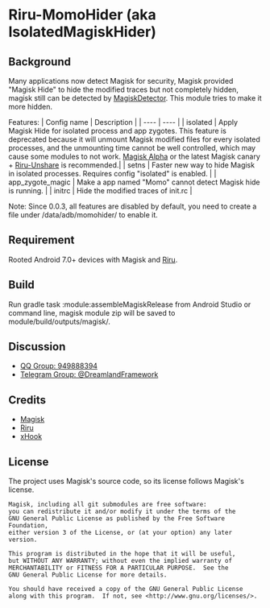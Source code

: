 # Riru-MomoHider (aka IsolatedMagiskHider)
## Background
Many applications now detect Magisk for security, Magisk provided "Magisk Hide" to hide the modified traces but not completely hidden, magisk still can be detected by [MagiskDetector](https://github.com/vvb2060/MagiskDetector). This module tries to make it more hidden.

Features:
| Config name | Description |
|  ----  | ----  |
| isolated | Apply Magisk Hide for isolated process and app zygotes. This feature is deprecated because it will unmount Magisk modified files for every isolated processes, and the unmounting time cannot be well controlled, which may cause some modules to not work. [Magisk Alpha](https://github.com/vvb2060/magisk/tree/alpha) or the latest Magisk canary + [Riru-Unshare](https://github.com/vvb2060/riru-unshare) is recommended.|
| setns | Faster new way to hide Magisk in isolated processes. Requires config "isolated" is enabled. |
| app_zygote_magic | Make a app named "Momo" cannot detect Magisk hide is running. |
| initrc | Hide the modified traces of init.rc |

Note: Since 0.0.3, all features are disabled by default, you need to create a file under /data/adb/momohider/ to enable it.

## Requirement
Rooted Android 7.0+ devices with Magisk and [Riru](https://github.com/RikkaApps/Riru).

## Build
Run gradle task :module:assembleMagiskRelease from Android Studio or command line, magisk module zip will be saved to module/build/outputs/magisk/.

## Discussion
- [QQ Group: 949888394](https://shang.qq.com/wpa/qunwpa?idkey=25549719b948d2aaeb9e579955e39d71768111844b370fcb824d43b9b20e1c04)
- [Telegram Group: @DreamlandFramework](https://t.me/DreamlandFramework)

## Credits
- [Magisk](https://github.com/topjohnwu/Magisk)
- [Riru](https://github.com/RikkaApps/Riru)
- [xHook](https://github.com/iqiyi/xHook)

## License
The project uses Magisk's source code, so its license follows Magisk's license.
```
Magisk, including all git submodules are free software:
you can redistribute it and/or modify it under the terms of the
GNU General Public License as published by the Free Software Foundation,
either version 3 of the License, or (at your option) any later version.

This program is distributed in the hope that it will be useful,
but WITHOUT ANY WARRANTY; without even the implied warranty of
MERCHANTABILITY or FITNESS FOR A PARTICULAR PURPOSE.  See the
GNU General Public License for more details.

You should have received a copy of the GNU General Public License
along with this program.  If not, see <http://www.gnu.org/licenses/>.
```